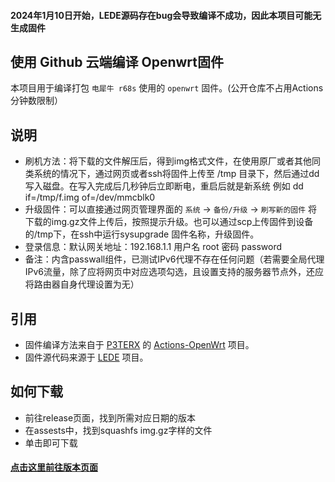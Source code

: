 #### 2024年1月10日开始，LEDE源码存在bug会导致编译不成功，因此本项目可能无生成固件

## 使用 Github 云端编译 Openwrt固件
本项目用于编译打包 `电犀牛 r68s` 使用的 `openwrt` 固件。(公开仓库不占用Actions分钟数限制）

## 说明
- 刷机方法：将下载的文件解压后，得到img格式文件，在使用原厂或者其他同类系统的情况下，通过网页或者ssh将固件上传至 /tmp 目录下，然后通过dd写入磁盘。在写入完成后几秒钟后立即断电，重启后就是新系统
  例如 dd if=/tmp/f.img of=/dev/mmcblk0
- 升级固件：可以直接通过网页管理界面的 `系统` -> `备份/升级` -> `刷写新的固件` 将下载的img.gz文件上传后，按照提示升级。也可以通过scp上传固件到设备的/tmp下，在ssh中运行sysupgrade 固件名称，升级固件。
- 登录信息：默认网关地址：192.168.1.1 用户名 root 密码 password
- 备注：内含passwall组件，已测试IPv6代理不存在任何问题（若需要全局代理IPv6流量，除了应将网页中对应选项勾选，且设置支持的服务器节点外，还应将路由器自身代理设置为无）

## 引用
- 固件编译方法来自于 [P3TERX](https://p3terx.com) 的 [Actions-OpenWrt](https://github.com/P3TERX/Actions-OpenWrt) 项目。
- 固件源代码来源于 [LEDE](https://github.com/coolsnowwolf/lede) 项目。

## 如何下载
- 前往release页面，找到所需对应日期的版本
- 在assests中，找到squashfs img.gz字样的文件
- 单击即可下载

####  [点击这里前往版本页面](https://github.com/mdaylight/actions-openwrt-fastrhino-r68s/releases)

